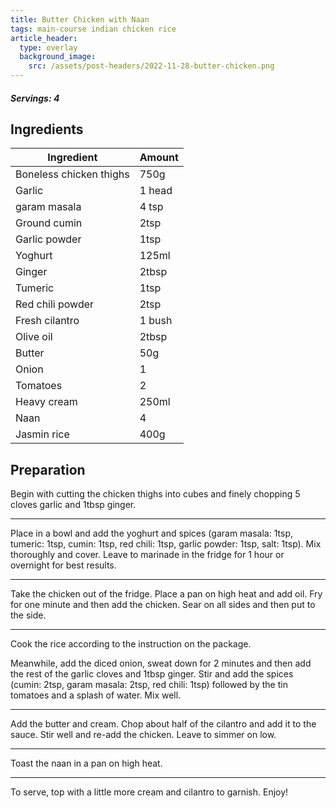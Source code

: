 ```yaml
---
title: Butter Chicken with Naan
tags: main-course indian chicken rice
article_header:
  type: overlay
  background_image:
    src: /assets/post-headers/2022-11-28-butter-chicken.png
---
```


##### Servings: 4

## Ingredients

| Ingredient              | Amount |
| ----------------------- | ------ |
| Boneless chicken thighs | 750g   |
| Garlic                  | 1 head |
| garam masala            | 4 tsp  |
| Ground cumin            | 2tsp   |
| Garlic powder           | 1tsp   |
| Yoghurt                 | 125ml  |
| Ginger                  | 2tbsp  |
| Tumeric                 | 1tsp   |
| Red chili powder        | 2tsp   |
| Fresh cilantro          | 1 bush |
| Olive oil               | 2tbsp  |
| Butter                  | 50g    |
| Onion                   | 1      |
| Tomatoes                | 2      |
| Heavy cream             | 250ml  |
| Naan                    | 4      |
| Jasmin rice             | 400g   |

## Preparation

Begin with cutting the chicken thighs into cubes and finely chopping 5 cloves garlic and 1tbsp ginger.

---

Place in a bowl and add the yoghurt and spices (garam masala: 1tsp, tumeric: 1tsp, cumin: 1tsp, red chili: 1tsp, garlic powder: 1tsp, salt: 1tsp). Mix thoroughly and cover. Leave to marinade in the fridge for 1 hour or overnight for best results.

---

Take the chicken out of the fridge. Place a pan on high heat and add oil. Fry for one minute and then add the chicken. Sear on all sides and then put to the side.

---

Cook the rice according to the instruction on the package.

Meanwhile, add the diced onion, sweat down for 2 minutes and then add the rest of the garlic cloves and 1tbsp ginger. Stir and add the spices (cumin: 2tsp, garam masala: 2tsp, red chili: 1tsp) followed by the tin tomatoes and a splash of water. Mix well.

---

Add the butter and cream. Chop about half of the cilantro and add it to the sauce. Stir well and re-add the chicken. Leave to simmer on low.

---

Toast the naan in a pan on high heat.

---

To serve, top with a little more cream and cilantro to garnish. Enjoy!

